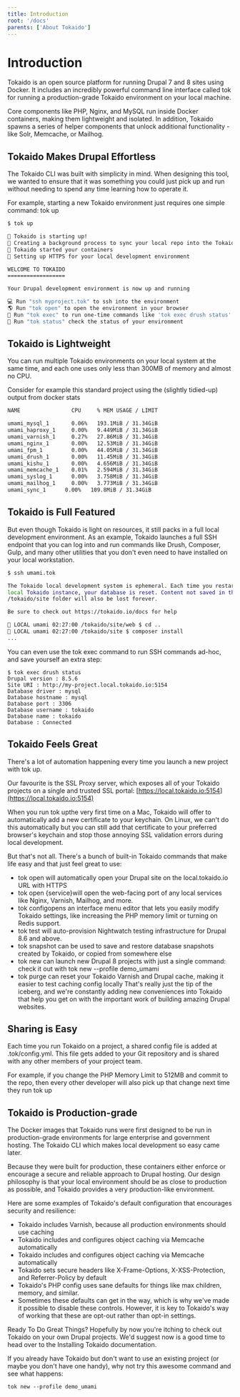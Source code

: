 ```yaml
---
title: Introduction
root: '/docs'
parents: ['About Tokaido']
---
```


# Introduction

Tokaido is an open source platform for running Drupal 7 and 8 sites using Docker. It includes an incredibly powerful command line interface called tok for running a production-grade Tokaido environment on your local machine.

Core components like PHP, Nginx, and MySQL run inside Docker containers, making them lightweight and isolated. In addition, Tokaido spawns a series of helper components that unlock additional functionality - like Solr, Memcache, or Mailhog.

## Tokaido Makes Drupal Effortless

The Tokaido CLI was built with simplicity in mind. When designing this tool, we wanted to ensure that it was something you could just pick up and run without needing to spend any time learning how to operate it.

For example, starting a new Tokaido environment just requires one simple command: tok up

```sh
$ tok up

🚀 Tokaido is starting up!
🔄 Creating a background process to sync your local repo into the Tokaido environment
🚅 Tokaido started your containers
🔐 Setting up HTTPS for your local development environment

WELCOME TO TOKAIDO
==================

Your Drupal development environment is now up and running

💻 Run "ssh myproject.tok" to ssh into the environment
🌎 Run "tok open" to open the environment in your browser
👀 Run "tok exec" to run one-time commands like 'tok exec drush status'
🤔 Run "tok status" check the status of your environment
```

## Tokaido is Lightweight

You can run multiple Tokaido environments on your local system at the same time, and each one uses only less than 300MB of memory and almost no CPU.

Consider for example this standard project using the (slightly tidied-up) output from docker stats

```sh
NAME                CPU     % MEM USAGE / LIMIT

umami_mysql_1       0.06%   193.1MiB / 31.34GiB
umami_haproxy_1     0.00%   9.449MiB / 31.34GiB
umami_varnish_1     0.27%   27.86MiB / 31.34GiB
umami_nginx_1       0.00%   12.53MiB / 31.34GiB
umami_fpm_1         0.00%   44.05MiB / 31.34GiB
umami_drush_1       0.00%   11.45MiB / 31.34GiB
umami_kishu_1       0.00%   4.656MiB / 31.34GiB
umami_memcache_1    0.01%   2.594MiB / 31.34GiB
umami_syslog_1      0.00%   3.758MiB / 31.34GiB
umami_mailhog_1     0.00%   3.773MiB / 31.34GiB
umami_sync_1      0.00%   109.8MiB / 31.34GiB
```

## Tokaido is Full Featured

But even though Tokaido is light on resources, it still packs in a full local development environment. As an example, Tokaido launches a full SSH endpoint that you can log into and run commands like Drush, Composer, Gulp, and many other utilities that you don't even need to have installed on your local workstation.

```sh
$ ssh umami.tok

The Tokaido local development system is ephemeral. Each time you restart the
local Tokaido instance, your database is reset. Content not saved in the
/tokaido/site folder will also be lost forever.

Be sure to check out https://tokaido.io/docs for help

🚅 LOCAL umami 02:27:00 /tokaido/site/web $ cd ..
🚅 LOCAL umami 02:27:00 /tokaido/site $ composer install
...
```

You can even use the tok exec command to run SSH commands ad-hoc, and save yourself an extra step:

```
$ tok exec drush status
Drupal version : 8.5.6
Site URI : http://my-project.local.tokaido.io:5154
Database driver : mysql
Database hostname : mysql
Database port : 3306
Database username : tokaido
Database name : tokaido
Database : Connected
```

## Tokaido Feels Great

There's a lot of automation happening every time you launch a new project with tok up.

Our favourite is the SSL Proxy server, which exposes all of your Tokaido projects on a single and trusted SSL portal: [https://local.tokaido.io:5154](https://local.tokaido.io:5154)

When you run tok upthe very first time on a Mac, Tokaido will offer to automatically add a new certificate to your keychain. On Linux, we can't do this automatically but you can still add that certificate to your preferred browser's keychain and stop those annoying SSL validation errors during local development.

But that's not all. There's a bunch of built-in Tokaido commands that make life easy and that just feel great to use:

- tok open will automatically open your Drupal site on the local.tokaido.io URL with HTTPS
- tok open {service}will open the web-facing port of any local services like Nginx, Varnish, Mailhog, and more.
- tok configopens an interface menu editor that lets you easily modify Tokaido settings, like increasing the PHP memory limit or turning on Redis support.
- tok test will auto-provision Nightwatch testing infrastructure for Drupal 8.6 and above.
- tok snapshot can be used to save and restore database snapshots created by Tokaido, or copied from somewhere else
- tok new can launch new Drupal 8 projects with just a single command: check it out with tok new --profile demo_umami
- tok purge can reset your Tokaido Varnish and Drupal cache, making it easier to test caching config locally
  That's really just the tip of the iceberg, and we're constantly adding new conveniences into Tokaido that help you get on with the important work of building amazing Drupal websites.

## Sharing is Easy

Each time you run Tokaido on a project, a shared config file is added at .tok/config.yml. This file gets added to your Git repository and is shared with any other members of your project team.

For example, if you change the PHP Memory Limit to 512MB and commit to the repo, then every other developer will also pick up that change next time they run tok up

## Tokaido is Production-grade

The Docker images that Tokaido runs were first designed to be run in production-grade environments for large enterprise and government hosting. The Tokaido CLI which makes local development so easy came later.

Because they were built for production, these containers either enforce or encourage a secure and reliable approach to Drupal hosting. Our design philosophy is that your local environment should be as close to production as possible, and Tokaido provides a very production-like environment.

Here are some examples of Tokaido's default configuration that encourages security and resilience:

- Tokaido includes Varnish, because all production environments should use caching
- Tokaido includes and configures object caching via Memcache automatically
- Tokaido includes and configures object caching via Memcache automatically
- Tokaido sets secure headers like X-Frame-Options, X-XSS-Protection, and Referrer-Policy by default
- Tokaido's PHP config uses sane defaults for things like max children, memory, and similar.
- Sometimes these defaults can get in the way, which is why we've made it possible to disable these controls. However, it is key to Tokaido's way of working that these are opt-out rather than opt-in settings.

Ready To Do Great Things?
Hopefully by now you're itching to check out Tokaido on your own Drupal projects. We'd suggest now is a good time to head over to the Installing Tokaido documentation.

If you already have Tokaido but don't want to use an existing project (or maybe you don't have one handy), why not try this awesome command and see what happens:

`tok new --profile demo_umami`
